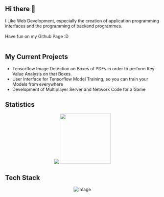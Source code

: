 ## Hi there 👋

I Like Web Development, especially the creation of application programming interfaces and the programming of backend programmes. <br><br>
Have fun on my Github Page :D
<br><br>

## My Current Projects
+   Tensorflow Image Detection on Boxes of PDFs in order to perform Key Value      Analysis on that Boxes.
+   User Interface for Tensorflow Model Training, so you can train your Models from everywhere
+   Development of Multiplayer Server and Network Code for a Game

## Statistics
<div id="layout" align="center">
  <img src="https://express-your-profile.vercel.app/api/top-langs?username=Muvels&show_icons=true&locale=en&layout=compact"/>
  <img style="height:165px" src="https://express-your-profile.vercel.app/api?username=Muvels&theme=light&hide_border=false&include_all_commits=true&count_private=true"/>
</div>

## Tech Stack
<div align="center">
  
![image](https://github.com/Muvels/Muvels/assets/58641436/c5715461-ed89-4046-974b-aea339ba4b10)

 
</div>

<!--
**Muvels/Muvels** is a ✨ _special_ ✨ repository because its `README.md` (this file) appears on your GitHub profile.

Here are some ideas to get you started:

- 🔭 I’m currently working on ...
- 🌱 I’m currently learning ...
- 👯 I’m looking to collaborate on ...
- 🤔 I’m looking for help with ...
- 💬 Ask me about ...
- 📫 How to reach me: ...
- 😄 Pronouns: ...
- ⚡ Fun fact: ...
-->
